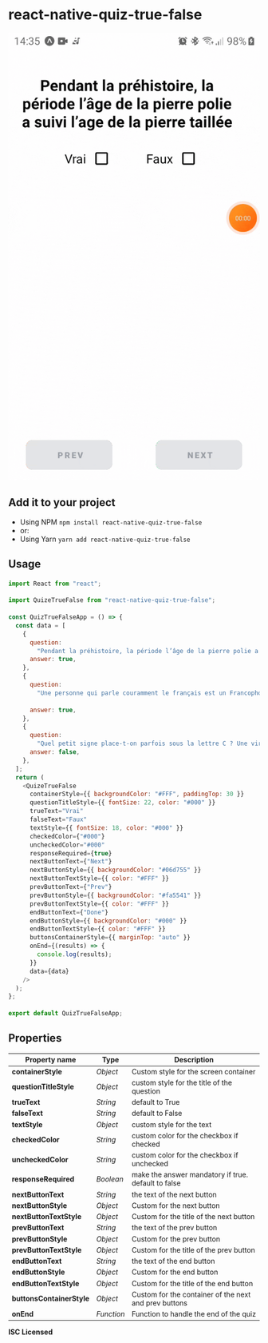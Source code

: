 # react-native-quiz-true-false

![Single select](https://raw.githubusercontent.com/VolkenoMakers/react-native-quiz-true-false/main/demo.gif)

## Add it to your project

- Using NPM
  `npm install react-native-quiz-true-false`
- or:
- Using Yarn
  `yarn add react-native-quiz-true-false`

## Usage

```javascript
import React from "react";

import QuizeTrueFalse from "react-native-quiz-true-false";

const QuizTrueFalseApp = () => {
  const data = [
    {
      question:
        "Pendant la préhistoire, la période l’âge de la pierre polie a suivi l’age de la pierre taillée",
      answer: true,
    },
    {
      question:
        "Une personne qui parle couramment le français est un Francophone :",

      answer: true,
    },
    {
      question:
        "Quel petit signe place-t-on parfois sous la lettre C ? Une virgule",
      answer: false,
    },
  ];
  return (
    <QuizeTrueFalse
      containerStyle={{ backgroundColor: "#FFF", paddingTop: 30 }}
      questionTitleStyle={{ fontSize: 22, color: "#000" }}
      trueText="Vrai"
      falseText="Faux"
      textStyle={{ fontSize: 18, color: "#000" }}
      checkedColor={"#000"}
      uncheckedColor="#000"
      responseRequired={true}
      nextButtonText={"Next"}
      nextButtonStyle={{ backgroundColor: "#06d755" }}
      nextButtonTextStyle={{ color: "#FFF" }}
      prevButtonText={"Prev"}
      prevButtonStyle={{ backgroundColor: "#fa5541" }}
      prevButtonTextStyle={{ color: "#FFF" }}
      endButtonText={"Done"}
      endButtonStyle={{ backgroundColor: "#000" }}
      endButtonTextStyle={{ color: "#FFF" }}
      buttonsContainerStyle={{ marginTop: "auto" }}
      onEnd={(results) => {
        console.log(results);
      }}
      data={data}
    />
  );
};

export default QuizTrueFalseApp;
```

## Properties

| Property name             | Type       | Description                                           |
| ------------------------- | ---------- | ----------------------------------------------------- |
| **containerStyle**        | _Object_   | Custom style for the screen container                 |
| **questionTitleStyle**    | _Object_   | custom style for the title of the question            |
| **trueText**              | _String_   | default to True                                       |
| **falseText**             | _String_   | default to False                                      |
| **textStyle**             | _Object_   | custom style for the text                             |
| **checkedColor**          | _String_   | custom color for the checkbox if checked              |
| **uncheckedColor**        | _String_   | custom color for the checkbox if unchecked            |
| **responseRequired**      | _Boolean_  | make the answer mandatory if true. default to false   |
| **nextButtonText**        | _String_   | the text of the next button                           |
| **nextButtonStyle**       | _Object_   | Custom for the next button                            |
| **nextButtonTextStyle**   | _Object_   | Custom for the title of the next button               |
| **prevButtonText**        | _String_   | the text of the prev button                           |
| **prevButtonStyle**       | _Object_   | Custom for the prev button                            |
| **prevButtonTextStyle**   | _Object_   | Custom for the title of the prev button               |
| **endButtonText**         | _String_   | the text of the end button                            |
| **endButtonStyle**        | _Object_   | Custom for the end button                             |
| **endButtonTextStyle**    | _Object_   | Custom for the title of the end button                |
| **buttonsContainerStyle** | _Object_   | Custom for the container of the next and prev buttons |
| **onEnd**                 | _Function_ | Function to handle the end of the quiz                |

**ISC Licensed**
